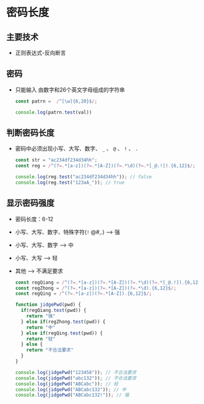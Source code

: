 # 密码长度

## 主要技术

  - 正则表达式-反向断言

## 密码

  - 只能输入 由数字和26个英文字母组成的字符串

    ```javascript
    const patrn =  /^[\w]{6,20}$/;

    console.log(patrn.test(val))
    ```

## 判断密码长度

  - 密码中必须出现小写、大写、数字、 `_` 、 `@` 、 `!` 、 `.`

    ```javascript
    const str = "ac234df234d34hh";
    const reg = /^(?=.*[a-z])(?=.*[A-Z])(?=.*\d)(?=.*[_@.!]).{6,12}$/;

    console.log(reg.test("ac234df234d34hh")); // false
    console.log(reg.test("123aA_")); // true
    ```

## 显示密码强度

  - 密码长度：6-12

  - 小写、大写、数字、特殊字符(`!` @#,.) --> 强

  - 小写、大写、数字 --> 中

  - 小写、大写 --> 轻

  - 其他 --> 不满足要求

    ```javascript
    const regQiang = /^(?=.*[a-z])(?=.*[A-Z])(?=.*\d)(?=.*[_@.!]).{6,12}$/;
    const regZhong = /^(?=.*[a-z])(?=.*[A-Z])(?=.*\d).{6,12}$/;
    const regQing = /^(?=.*[a-z])(?=.*[A-Z]).{6,12}$/;

    function jidgePwd(pwd) {
      if(regQiang.test(pwd)) {
        return "强"
      } else if(regZhong.test(pwd)) {
        return "中"
      } else if(regQing.test(pwd)) {
        return "轻"
      } else {
        return "不合法要求"
      }
    }

    console.log(jidgePwd("123456")); // 不合法要求
    console.log(jidgePwd("abc132")); // 不合法要求
    console.log(jidgePwd("ABCabc")); // 轻
    console.log(jidgePwd("ABCabc132")); // 中
    console.log(jidgePwd("ABCabc132!")); // 强
    ```
